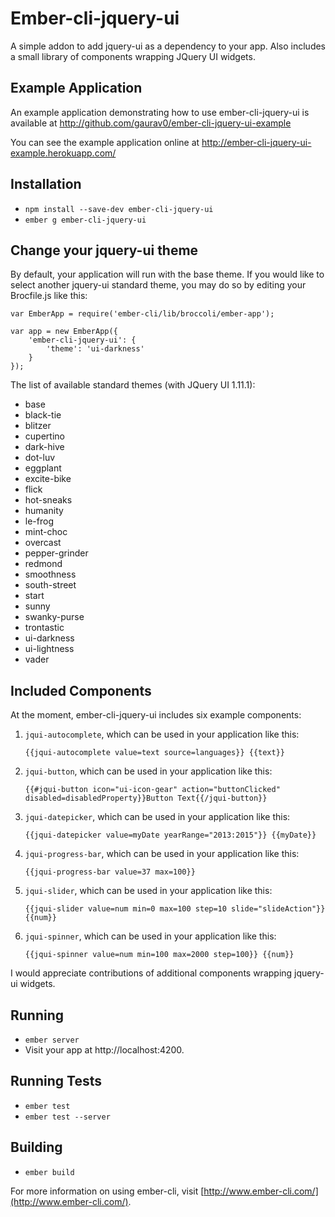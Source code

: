 # Ember-cli-jquery-ui

A simple addon to add jquery-ui as a dependency to your app. Also includes a small library of components wrapping JQuery UI widgets.

## Example Application

An example application demonstrating how to use ember-cli-jquery-ui is available at
http://github.com/gaurav0/ember-cli-jquery-ui-example

You can see the example application online at
http://ember-cli-jquery-ui-example.herokuapp.com/

## Installation

* `npm install --save-dev ember-cli-jquery-ui`
* `ember g ember-cli-jquery-ui`

## Change your jquery-ui theme

By default, your application will run with the base theme. If you would like to select another jquery-ui standard theme,
you may do so by editing your Brocfile.js like this:

    var EmberApp = require('ember-cli/lib/broccoli/ember-app');

    var app = new EmberApp({
        'ember-cli-jquery-ui': {
            'theme': 'ui-darkness'
        }
    });
 
The list of available standard themes (with JQuery UI 1.11.1):

* base
* black-tie
* blitzer
* cupertino
* dark-hive
* dot-luv
* eggplant
* excite-bike
* flick
* hot-sneaks
* humanity
* le-frog
* mint-choc
* overcast
* pepper-grinder
* redmond
* smoothness
* south-street
* start
* sunny
* swanky-purse
* trontastic
* ui-darkness
* ui-lightness
* vader

## Included Components

At the moment, ember-cli-jquery-ui includes six example components:

1. `jqui-autocomplete`, which can be used in your application like this:

   `{{jqui-autocomplete value=text source=languages}} {{text}}`

2. `jqui-button`, which can be used in your application like this:

   `{{#jqui-button icon="ui-icon-gear" action="buttonClicked" disabled=disabledProperty}}Button Text{{/jqui-button}}`

3. `jqui-datepicker`, which can be used in your application like this:

   `{{jqui-datepicker value=myDate yearRange="2013:2015"}} {{myDate}}`

4. `jqui-progress-bar`, which can be used in your application like this:

   `{{jqui-progress-bar value=37 max=100}}`

5. `jqui-slider`, which can be used in your application like this:

    `{{jqui-slider value=num min=0 max=100 step=10 slide="slideAction"}} {{num}}`

6. `jqui-spinner`, which can be used in your application like this:

   `{{jqui-spinner value=num min=100 max=2000 step=100}} {{num}}`

I would appreciate contributions of additional components wrapping jquery-ui widgets.

## Running

* `ember server`
* Visit your app at http://localhost:4200.

## Running Tests

* `ember test`
* `ember test --server`

## Building

* `ember build`

For more information on using ember-cli, visit [http://www.ember-cli.com/](http://www.ember-cli.com/).
